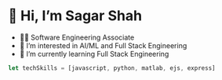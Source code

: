 # 👋 Hi, I’m Sagar Shah
- 👨‍💻 Software Engineering Associate
- 👀 I’m interested in AI/ML and Full Stack Engineering
- 🌱 I’m currently learning Full Stack Engineering
```javascript
let techSkills = [javascript, python, matlab, ejs, express]
```

<!---
sagar-accenture/sagar-accenture is a ✨ special ✨ repository because its `README.md` (this file) appears on your GitHub profile.
You can click the Preview link to take a look at your changes.
--->
